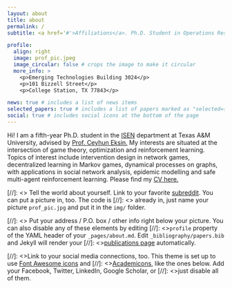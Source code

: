 ```yaml
---
layout: about
title: about
permalink: /
subtitle: <a href='#'>Affiliations</a>. Ph.D. Student in Operations Research @ Texas A&M

profile:
  align: right
  image: prof_pic.jpeg
  image_circular: false # crops the image to make it circular
  more_info: >
    <p>Emerging Technologies Building 3024</p>
    <p>101 Bizzell Street</p>
    <p>College Station, TX 77843</p>

news: true # includes a list of news items
selected_papers: true # includes a list of papers marked as "selected={true}"
social: true # includes social icons at the bottom of the page
---
```


Hi! I am a fifth-year Ph.D. student in the [ISEN](https://engineering.tamu.edu/industrial/index.html) department at Texas A&M University, advised by [Prof. Ceyhun Eksin.](https://netmas.engr.tamu.edu/people/ceyhun-eksin/) My interests are situated at the intersection of game theory, optimization and reinforcement learning. Topics of interest include intervention design in network games, decentralized learning in Markov games, dynamical processes on graphs, with applications in social network analysis, epidemic modelling and safe multi-agent reinforcement learning. Please find my [CV here.](https://drive.google.com/file/d/1_HCsmwvltMVZ-OGhEd8D21tD04m3DctX/view?usp=sharing)

[//]: <> Tell the world about yourself. Link to your favorite [subreddit](http://reddit.com). You can put a picture in, too. The code is [//]: <> already in, just name your picture `prof_pic.jpg` and put it in the `img/` folder.

[//]: <> Put your address / P.O. box / other info right below your picture. You can also disable any of these elements by editing [//]: <>`profile` property of the YAML header of your `_pages/about.md`. Edit `_bibliography/papers.bib` and Jekyll will render your [//]: <>[publications page](/al-folio/publications/) automatically.

[//]: <>Link to your social media connections, too. This theme is set up to use [Font Awesome icons](https://fontawesome.com/) and [//]: <>[Academicons](https://jpswalsh.github.io/academicons/), like the ones below. Add your Facebook, Twitter, LinkedIn, Google Scholar, or [//]: <>just disable all of them.
